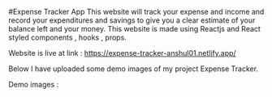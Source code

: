 #Expense Tracker App
This website will track your expense and income and record your expenditures and savings to give you a clear estimate of your balance left and your money.
This website is made using Reactjs and React styled components , hooks , props.

Website is live at link : https://expense-tracker-anshul01.netlify.app/

Below I have uploaded some demo images of my project Expense Tracker.

Demo images : 


